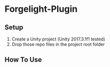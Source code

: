 # Forgelight-Plugin
 
## Setup

1. Create a Unity project (Unity 2017.3.1f1 tested)
2. Drop those repo files in the project root folder

## How To Use
